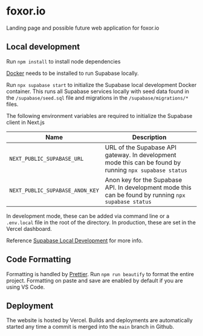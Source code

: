 # foxor.io

Landing page and possible future web application for foxor.io

## Local development

Run `npm install` to install node dependencies

[Docker](https://www.docker.com/) needs to be installed to run Supabase locally.

Run `npx supabase start` to initialize the Supabase local development Docker container. This runs all Supabase services locally with seed data found in the `/supabase/seed.sql` file and migrations in the `/supabase/migrations/*` files.

The following environment variables are required to initialize the Supabase client in Next.js

| Name                            | Description                                                                                             |
| ------------------------------- | ------------------------------------------------------------------------------------------------------- |
| `NEXT_PUBLIC_SUPABASE_URL`      | URL of the Supabase API gateway. In development mode this can be found by running `npx supabase status` |
| `NEXT_PUBLIC_SUPABASE_ANON_KEY` | Anon key for the Supabase API. In development mode this can be found by running `npx supabase status`   |

In development mode, these can be added via command line or a `.env.local` file in the root of the directory. In production, these are set in the Vercel dashboard.

Reference [Supabase Local Development](https://supabase.com/docs/guides/cli/local-development) for more info.

## Code Formatting

Formatting is handled by [Prettier](https://prettier.io/). Run `npm run beautify` to format the entire project. Formatting on paste and save are enabled by default if you are using VS Code.

## Deployment

The website is hosted by Vercel. Builds and deployments are automatically started any time a commit is merged into the `main` branch in Github.
